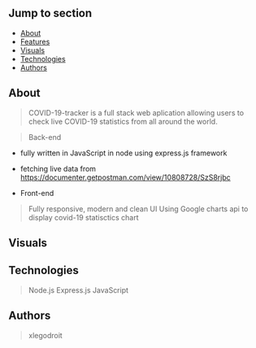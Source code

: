 ## Jump to section
* [About](#about)
* [Features](#features)
* [Visuals](#visuals)
* [Technologies](*technologies)
* [Authors](#authors)

## About
> COVID-19-tracker is a full stack web aplication allowing users to check live COVID-19 statistics from all around the world.

> Back-end
* fully written in JavaScript in node using express.js framework
* fetching live data from https://documenter.getpostman.com/view/10808728/SzS8rjbc

* Front-end
> Fully responsive, modern and clean UI
> Using Google charts api to display covid-19 statisctics chart

## Visuals

## Technologies
> Node.js
> Express.js
> JavaScript

## Authors
> xlegodroit

